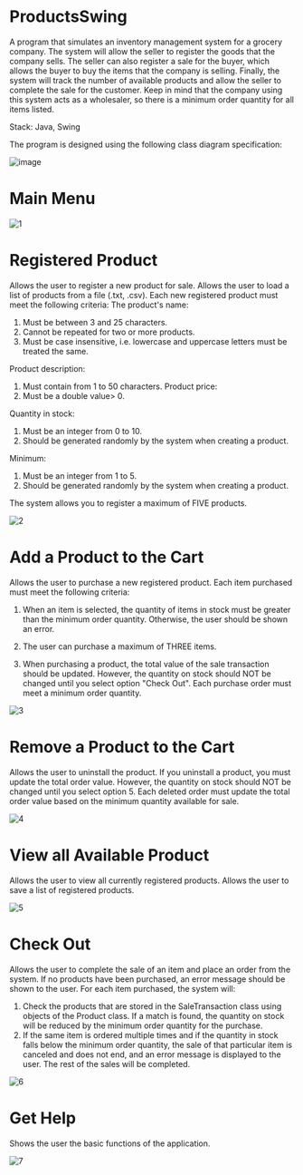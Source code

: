 # ProductsSwing

A program that simulates an inventory management system for a grocery company. The system will allow the seller to register the goods that the company sells. The seller can also register a sale for the buyer, which allows the buyer to buy the items that the company is selling. Finally, the system will track the number of available products and allow the seller to complete the sale for the customer. Keep in mind that the company using this system acts as a wholesaler, so there is a minimum order quantity for all items listed.

Stack: Java, Swing

The program is designed using the following class diagram specification:

![image](https://user-images.githubusercontent.com/79397536/121012380-533af680-c7a0-11eb-9dcc-6eda0fb45bf5.png)

# Main Menu

![1](https://user-images.githubusercontent.com/79397536/121011437-47026980-c79f-11eb-8469-6059b0e52068.PNG)

# Registered Product

Allows the user to register a new product for sale. Allows the user to load a list of products from a file (.txt, .csv). Each new registered product must meet the following criteria:
The product's name:
1) Must be between 3 and 25 characters.
2) Cannot be repeated for two or more products.
3) Must be case insensitive, i.e. lowercase and uppercase letters must be treated the same.

Product description:
1) Must contain from 1 to 50 characters.
Product price:
1) Must be a double value> 0.

Quantity in stock:
1) Must be an integer from 0 to 10.
2) Should be generated randomly by the system when creating a product.

Minimum:
1) Must be an integer from 1 to 5.
2) Should be generated randomly by the system when creating a product.
 

The system allows you to register a maximum of FIVE products.

![2](https://user-images.githubusercontent.com/79397536/121011426-4538a600-c79f-11eb-97c4-9aa36fcb7fd0.PNG)


# Add a Product to the Cart

Allows the user to purchase a new registered product. Each item purchased must meet the following criteria:
1) When an item is selected, the quantity of items in stock must be greater than the minimum order quantity. Otherwise, the user should be shown an error.

2) The user can purchase a maximum of THREE items.

3) When purchasing a product, the total value of the sale transaction should be updated. However, the quantity on stock should NOT be changed until you select option "Check Out". Each purchase order must meet a minimum order quantity.

![3](https://user-images.githubusercontent.com/79397536/121011428-45d13c80-c79f-11eb-99c7-674e784da738.PNG)


# Remove a Product to the Cart

Allows the user to uninstall the product.
If you uninstall a product, you must update the total order value. However, the quantity on stock should NOT be changed until you select option 5. Each deleted order must update the total order value based on the minimum quantity available for sale.

![4](https://user-images.githubusercontent.com/79397536/121011430-4669d300-c79f-11eb-9079-4d1a1a7481e5.PNG)

# View all Available Product

Allows the user to view all currently registered products.
Allows the user to save a list of registered products.

![5](https://user-images.githubusercontent.com/79397536/121011431-4669d300-c79f-11eb-92ed-a6df68d05da7.PNG)

# Check Out

Allows the user to complete the sale of an item and place an order from the system.
If no products have been purchased, an error message should be shown to the user.
For each item purchased, the system will:
1) Check the products that are stored in the SaleTransaction class using objects of the Product class. If a match is found, the quantity on stock will be reduced by the minimum order quantity for the purchase.
2) If the same item is ordered multiple times and if the quantity in stock falls below the minimum order quantity, the sale of that particular item is canceled and does not end, and an error message is displayed to the user. The rest of the sales will be completed.

![6](https://user-images.githubusercontent.com/79397536/121011433-4669d300-c79f-11eb-8a07-bcd6e696a6e3.PNG)


# Get Help

Shows the user the basic functions of the application.

![7](https://user-images.githubusercontent.com/79397536/121011434-47026980-c79f-11eb-93c9-ff96c64b10c8.PNG)



